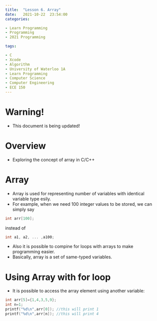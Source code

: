 ```yaml
---
title:  "Lesson 6. Array"
date:   2021-10-22  23:54:00
categories:

- Learn Programming
- Programming
- 2021 Programming

tags:

- C
- Xcode
- Algorithm
- University of Waterloo 1A
- Learn Programming
- Computer Science
- Computer Engineering
- ECE 150
---
```


# Warning!
* This document is being updated!

# Overview
* Exploring the concept of array in C/C++

# Array
* Array is used for representing number of variables with identical variable type esily.
* For example, when we need 100 integer values to be stored, we can simply say
```c
int arr[100];
```
instead of
```c
int a1, a2, ... ,a100;
```
* Also it is possible to compine for loops with arrays to make programming easier.
* Basically, array is a set of same-typed variables.

# Using Array with for loop
* It is possible to access the array element using another variable:
```c
int arr[5]={1,4,3,5,9};
int n=1;
printf("%d\n",arr[0]); //this will print 1
printf("%d\n",arr[n]); //this will print 4
```
